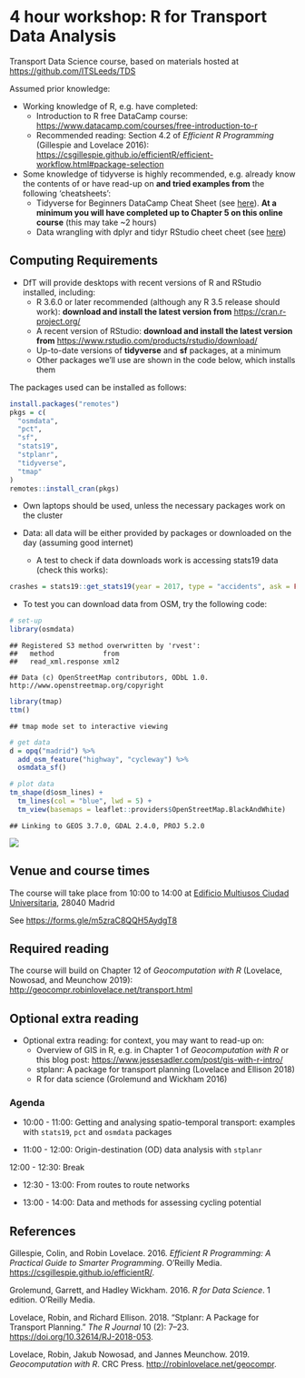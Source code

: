 4 hour workshop: R for Transport Data Analysis
================

Transport Data Science course, based on materials hosted at
<https://github.com/ITSLeeds/TDS>

Assumed prior knowledge:

  - Working knowledge of R, e.g. have completed:
      - Introduction to R free DataCamp course:
        <https://www.datacamp.com/courses/free-introduction-to-r>
      - Recommended reading: Section 4.2 of *Efficient R Programming*
        (Gillespie and Lovelace 2016):
        <https://csgillespie.github.io/efficientR/efficient-workflow.html#package-selection>
  - Some knowledge of tidyverse is highly recommended, e.g. already know
    the contents of or have read-up on **and tried examples from** the
    following ‘cheatsheets’:
      - Tidyverse for Beginners DataCamp Cheat Sheet (see
        [here](https://s3.amazonaws.com/assets.datacamp.com/blog_assets/Tidyverse+Cheat+Sheet.pdf)).
        **At a minimum you will have completed up to Chapter 5 on this
        online course** (this may take ~2 hours)
      - Data wrangling with dplyr and tidyr RStudio cheet cheet (see
        [here](https://www.rstudio.com/wp-content/uploads/2015/02/data-wrangling-cheatsheet.pdf))

<!-- **It's in the Analysis directorate** -->

## Computing Requirements

  - DfT will provide desktops with recent versions of R and RStudio
    installed, including:
      - R 3.6.0 or later recommended (although any R 3.5 release should
        work): **download and install the latest version from**
        <https://cran.r-project.org/>
      - A recent version of RStudio: **download and install the latest
        version from**
        <https://www.rstudio.com/products/rstudio/download/>
      - Up-to-date versions of **tidyverse** and **sf** packages, at a
        minimum
      - Other packages we’ll use are shown in the code below, which
        installs them

The packages used can be installed as follows:

``` r
install.packages("remotes")
pkgs = c(
  "osmdata",
  "pct",
  "sf",
  "stats19",
  "stplanr",
  "tidyverse",
  "tmap"
)
remotes::install_cran(pkgs)
```

  - Own laptops should be used, unless the necessary packages work on
    the cluster

  - Data: all data will be either provided by packages or downloaded on
    the day (assuming good internet)
    
      - A test to check if data downloads work is accessing stats19 data
        (check this
works):

<!-- end list -->

``` r
crashes = stats19::get_stats19(year = 2017, type = "accidents", ask = FALSE)
```

  - To test you can download data from OSM, try the following code:

<!-- end list -->

``` r
# set-up
library(osmdata)
```

    ## Registered S3 method overwritten by 'rvest':
    ##   method            from
    ##   read_xml.response xml2

    ## Data (c) OpenStreetMap contributors, ODbL 1.0. http://www.openstreetmap.org/copyright

``` r
library(tmap)
ttm()
```

    ## tmap mode set to interactive viewing

``` r
# get data
d = opq("madrid") %>% 
  add_osm_feature("highway", "cycleway") %>% 
  osmdata_sf()

# plot data
tm_shape(d$osm_lines) + 
  tm_lines(col = "blue", lwd = 5) +
  tm_view(basemaps = leaflet::providers$OpenStreetMap.BlackAndWhite)
```

    ## Linking to GEOS 3.7.0, GDAL 2.4.0, PROJ 5.2.0

![](analysis-4hr_files/figure-gfm/unnamed-chunk-3-1.png)<!-- -->

## Venue and course times

The course will take place from 10:00 to 14:00 at [Edificio Multiusos
Ciudad
Universitaria](https://www.google.com/maps/place/Edificio+Multiusos/@40.4500279,-3.7331934,15z/data=!4m5!3m4!1s0x0:0x721fc321c370faad!8m2!3d40.4500279!4d-3.7331934),
28040 Madrid

See <https://forms.gle/m5zraC8QQH5AydgT8>

<!-- - Download data from open roads: put on test scripts -->

## Required reading

The course will build on Chapter 12 of *Geocomputation with R*
(Lovelace, Nowosad, and Meunchow 2019):
<http://geocompr.robinlovelace.net/transport.html>

## Optional extra reading

  - Optional extra reading: for context, you may want to read-up on:
      - Overview of GIS in R, e.g. in Chapter 1 of *Geocomputation with
        R* or this blog post:
        <https://www.jessesadler.com/post/gis-with-r-intro/>
      - stplanr: A package for transport planning (Lovelace and Ellison
        2018)
      - R for data science (Grolemund and Wickham 2016)

### Agenda

  - 10:00 - 11:00: Getting and analysing spatio-temporal transport:
    examples with `stats19`, `pct` and `osmdata` packages

  - 11:00 - 12:00: Origin-destination (OD) data analysis with `stplanr`

12:00 - 12:30: Break

  - 12:30 - 13:00: From routes to route networks

  - 13:00 - 14:00: Data and methods for assessing cycling potential

## References

<div id="refs" class="references">

<div id="ref-gillespie_efficient_2016">

Gillespie, Colin, and Robin Lovelace. 2016. *Efficient R Programming: A
Practical Guide to Smarter Programming*. O’Reilly Media.
<https://csgillespie.github.io/efficientR/>.

</div>

<div id="ref-grolemund_r_2016">

Grolemund, Garrett, and Hadley Wickham. 2016. *R for Data Science*. 1
edition. O’Reilly Media.

</div>

<div id="ref-lovelace_stplanr:_2018">

Lovelace, Robin, and Richard Ellison. 2018. “Stplanr: A Package for
Transport Planning.” *The R Journal* 10 (2): 7–23.
<https://doi.org/10.32614/RJ-2018-053>.

</div>

<div id="ref-lovelace_geocomputation_2019">

Lovelace, Robin, Jakub Nowosad, and Jannes Meunchow. 2019.
*Geocomputation with R*. CRC Press. <http://robinlovelace.net/geocompr>.

</div>

</div>
